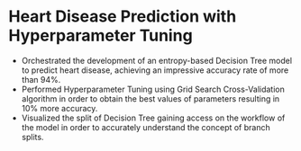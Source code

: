 # Heart Disease Prediction with Hyperparameter Tuning
- Orchestrated the development of an entropy-based Decision Tree model to predict heart disease, achieving an impressive accuracy rate of more than 94%.
- Performed Hyperparameter Tuning using Grid Search Cross-Validation algorithm in order to obtain the best values of parameters resulting in 10% more accuracy.
- Visualized the split of Decision Tree gaining access on the workflow of the model in order to accurately understand the concept of branch splits.
